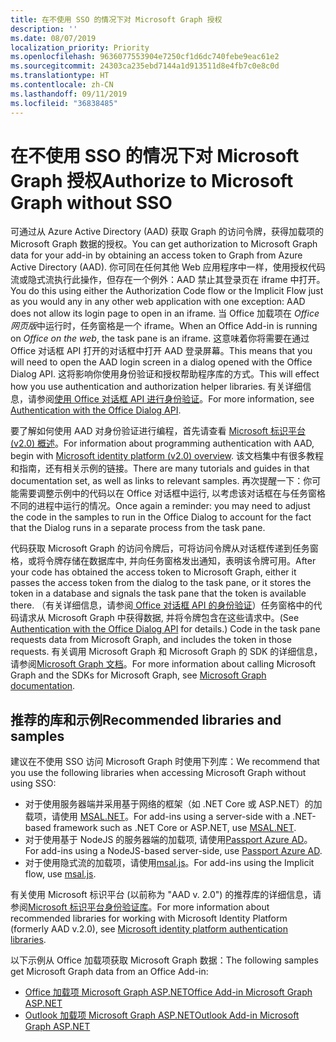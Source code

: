```yaml
---
title: 在不使用 SSO 的情况下对 Microsoft Graph 授权
description: ''
ms.date: 08/07/2019
localization_priority: Priority
ms.openlocfilehash: 9636077553904e7250cf1d6dc740febe9eac61e2
ms.sourcegitcommit: 24303ca235ebd7144a1d913511d8e4fb7c0e8c0d
ms.translationtype: HT
ms.contentlocale: zh-CN
ms.lasthandoff: 09/11/2019
ms.locfileid: "36838485"
---
```

# <a name="authorize-to-microsoft-graph-without-sso"></a><span data-ttu-id="5a10d-102">在不使用 SSO 的情况下对 Microsoft Graph 授权</span><span class="sxs-lookup"><span data-stu-id="5a10d-102">Authorize to Microsoft Graph without SSO</span></span>

<span data-ttu-id="5a10d-103">可通过从 Azure Active Directory (AAD) 获取 Graph 的访问令牌，获得加载项的 Microsoft Graph 数据的授权。</span><span class="sxs-lookup"><span data-stu-id="5a10d-103">You can get authorization to Microsoft Graph data for your add-in by obtaining an access token to Graph from Azure Active Directory (AAD).</span></span> <span data-ttu-id="5a10d-104">你可同在任何其他 Web 应用程序中一样，使用授权代码流或隐式流执行此操作，但存在一个例外：AAD 禁止其登录页在 iframe 中打开。</span><span class="sxs-lookup"><span data-stu-id="5a10d-104">You do this using either the Authorization Code flow or the Implicit Flow just as you would any in any other web application with one exception: AAD does not allow its login page to open in an iframe.</span></span> <span data-ttu-id="5a10d-105">当 Office 加载项在 *Office 网页版*中运行时，任务窗格是一个 iframe。</span><span class="sxs-lookup"><span data-stu-id="5a10d-105">When an Office Add-in is running on *Office on the web*, the task pane is an iframe.</span></span> <span data-ttu-id="5a10d-106">这意味着你将需要在通过 Office 对话框 API 打开的对话框中打开 AAD 登录屏幕。</span><span class="sxs-lookup"><span data-stu-id="5a10d-106">This means that you will need to open the AAD login screen in a dialog opened with the Office Dialog API.</span></span> <span data-ttu-id="5a10d-107">这将影响你使用身份验证和授权帮助程序库的方式。</span><span class="sxs-lookup"><span data-stu-id="5a10d-107">This will effect how you use authentication and authorization helper libraries.</span></span> <span data-ttu-id="5a10d-108">有关详细信息，请参阅[使用 Office 对话框 API 进行身份验证](auth-with-office-dialog-api.md)。</span><span class="sxs-lookup"><span data-stu-id="5a10d-108">For more information, see [Authentication with the Office Dialog API](auth-with-office-dialog-api.md).</span></span>

<span data-ttu-id="5a10d-109">要了解如何使用 AAD 对身份验证进行编程，首先请查看 [Microsoft 标识平台 (v2.0) 概述](/azure/active-directory/develop/v2-overview)。</span><span class="sxs-lookup"><span data-stu-id="5a10d-109">For information about programming authentication with AAD, begin with [Microsoft identity platform (v2.0) overview](/azure/active-directory/develop/v2-overview).</span></span> <span data-ttu-id="5a10d-110">该文档集中有很多教程和指南，还有相关示例的链接。</span><span class="sxs-lookup"><span data-stu-id="5a10d-110">There are many tutorials and guides in that documentation set, as well as links to relevant samples.</span></span> <span data-ttu-id="5a10d-111">再次提醒一下：你可能需要调整示例中的代码以在 Office 对话框中运行, 以考虑该对话框在与任务窗格不同的进程中运行的情况。</span><span class="sxs-lookup"><span data-stu-id="5a10d-111">Once again a reminder: you may need to adjust the code in the samples to run in the Office Dialog to account for the fact that the Dialog runs in a separate process from the task pane.</span></span>

<span data-ttu-id="5a10d-112">代码获取 Microsoft Graph 的访问令牌后，可将访问令牌从对话框传递到任务窗格，或将令牌存储在数据库中, 并向任务窗格发出通知，表明该令牌可用。</span><span class="sxs-lookup"><span data-stu-id="5a10d-112">After your code has obtained the access token to Microsoft Graph, either it passes the access token from the dialog to the task pane, or it stores the token in a database and signals the task pane that the token is available there.</span></span> <span data-ttu-id="5a10d-113">（有关详细信息，请参阅[ Office 对话框 API 的身份验证](auth-with-office-dialog-api.md)）任务窗格中的代码请求从 Microsoft Graph 中获得数据, 并将令牌包含在这些请求中。</span><span class="sxs-lookup"><span data-stu-id="5a10d-113">(See [Authentication with the Office Dialog API](auth-with-office-dialog-api.md) for details.) Code in the task pane requests data from Microsoft Graph, and includes the token in those requests.</span></span> <span data-ttu-id="5a10d-114">有关调用 Microsoft Graph 和 Microsoft Graph 的 SDK 的详细信息，请参阅[Microsoft Graph 文档](/graph/)。</span><span class="sxs-lookup"><span data-stu-id="5a10d-114">For more information about calling Microsoft Graph and the SDKs for Microsoft Graph, see [Microsoft Graph documentation](/graph/).</span></span>

## <a name="recommended-libraries-and-samples"></a><span data-ttu-id="5a10d-115">推荐的库和示例</span><span class="sxs-lookup"><span data-stu-id="5a10d-115">Recommended libraries and samples</span></span>

<span data-ttu-id="5a10d-116">建议在不使用 SSO 访问 Microsoft Graph 时使用下列库：</span><span class="sxs-lookup"><span data-stu-id="5a10d-116">We recommend that you use the following libraries when accessing Microsoft Graph without using SSO:</span></span>

- <span data-ttu-id="5a10d-117">对于使用服务器端并采用基于网络的框架（如 .NET Core 或 ASP.NET）的加载项，请使用 [MSAL.NET](https://github.com/AzureAD/microsoft-authentication-library-for-dotnet/wiki#conceptual-documentation)。</span><span class="sxs-lookup"><span data-stu-id="5a10d-117">For add-ins using a server-side with a .NET-based framework such as .NET Core or ASP.NET, use [MSAL.NET](https://github.com/AzureAD/microsoft-authentication-library-for-dotnet/wiki#conceptual-documentation).</span></span>
- <span data-ttu-id="5a10d-118">对于使用基于 NodeJS 的服务器端的加载项, 请使用[Passport Azure AD](https://github.com/AzureAD/passport-azure-ad)。</span><span class="sxs-lookup"><span data-stu-id="5a10d-118">For add-ins using a NodeJS-based server-side, use [Passport Azure AD](https://github.com/AzureAD/passport-azure-ad).</span></span>
- <span data-ttu-id="5a10d-119">对于使用隐式流的加载项，请使用[msal.js](https://github.com/AzureAD/microsoft-authentication-library-for-js/wiki)。</span><span class="sxs-lookup"><span data-stu-id="5a10d-119">For add-ins using the Implicit flow, use [msal.js](https://github.com/AzureAD/microsoft-authentication-library-for-js/wiki).</span></span>

<span data-ttu-id="5a10d-120">有关使用 Microsoft 标识平台 (以前称为 "AAD v. 2.0") 的推荐库的详细信息，请参阅[Microsoft 标识平台身份验证库](/azure/active-directory/develop/reference-v2-libraries)。</span><span class="sxs-lookup"><span data-stu-id="5a10d-120">For more information about recommended libraries for working with Microsoft Identity Platform (formerly AAD v.2.0), see [Microsoft identity platform authentication libraries](/azure/active-directory/develop/reference-v2-libraries).</span></span>

<span data-ttu-id="5a10d-121">以下示例从 Office 加载项获取 Microsoft Graph 数据：</span><span class="sxs-lookup"><span data-stu-id="5a10d-121">The following samples get Microsoft Graph data from an Office Add-in:</span></span>

- [<span data-ttu-id="5a10d-122">Office 加载项 Microsoft Graph ASP.NET</span><span class="sxs-lookup"><span data-stu-id="5a10d-122">Office Add-in Microsoft Graph ASP.NET</span></span>](https://github.com/OfficeDev/office-add-in-microsoft-graph-aspnet)
- [<span data-ttu-id="5a10d-123">Outlook 加载项 Microsoft Graph ASP.NET</span><span class="sxs-lookup"><span data-stu-id="5a10d-123">Outlook Add-in Microsoft Graph ASP.NET</span></span>](https://github.com/OfficeDev/outlook-add-in-microsoft-graph-aspnet)

